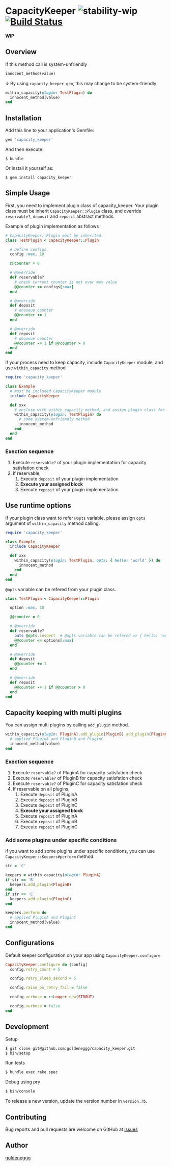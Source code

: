 CapacityKeeper ![stability-wip](https://img.shields.io/badge/stability-work_in_progress-lightgrey.svg) [![Build Status](https://travis-ci.org/goldeneggg/capacity_keeper.svg?branch=master)](https://travis-ci.org/goldeneggg/capacity_keeper)
==========

__WIP__


## Overview

If this method call is system-unfriendly

```ruby
innocent_method(value)
```

↓ By using `capacity_keeper gem`, this may change to be system-friendly

```ruby
within_capacity(plugin: TestPlugin) do
  innocent_method(value)
end
```


## Installation

Add this line to your application's Gemfile:

```ruby
gem 'capacity_keeper'
```

And then execute:

    $ bundle

Or install it yourself as:

    $ gem install capacity_keeper


## Simple Usage

First, you need to implement plugin class of capacity_keeper.
Your plugin class must be inherit `CapacityKeeper::Plugin` class,
and override `reservable?`, `deposit` and `reposit` abstract methods.

Example of plugin implementation as follows

```ruby
# CapacityKeeper::Plugin must be inherited.
class TestPlugin < CapacityKeeper::Plugin

  # Define configs
  config :max, 10

  @@counter = 0

  # @override
  def reservable?
    # check current counter is not over max value
    @@counter <= configs[:max]
  end

  # @override
  def deposit
    # enqueue counter
    @@counter += 1
  end

  # @override
  def reposit
    # dequeue counter
    @@counter -= 1 if @@counter > 0
  end
end
```

If your process need to keep capacity, include `CapacityKeeper` module, and use `within_capacity` method

```ruby
require 'capacity_keeper'

class Example
  # must be included CapacityKeeper module
  include CapacityKeeper

  def xxx
    # enclose with within_capacity method, and assign plugin class for keeping capacity
    within_capacity(plugin: TestPlugin) do
      # some system-unfriendly method
      innocent_method
    end
  end
end
```

### Exection sequence

1. Execute `reservable?` of your plugin implementation for capacity satisfation check
1. If reservable,
    1. Execute `deposit` of your plugin implementation
    1. __Execute your assigned block__
    1. Execute `reposit` of your plugin implementation


## Use runtime options

If your plugin class want to refer `@opts` variable, please assign `opts` argument of `within_capacity` method calling.

```ruby
require 'capacity_keeper'

class Example
  include CapacityKeeper

  def xxx
    within_capacity(plugin: TestPlugin, opts: { hello: 'world' }) do
      innocent_method
    end
  end
end
```

`@opts` variable can be refered from your plugin class.

```ruby
class TestPlugin < CapacityKeeper::Plugin

  option :max, 10

  @@counter = 0

  # @override
  def reservable?
    puts @opts.inspect  # @opts variable can be refered => { hello: 'world' }
    @@counter <= options[:max]
  end

  # @override
  def deposit
    @@counter += 1
  end

  # @override
  def reposit
    @@counter -= 1 if @@counter > 0
  end
end
```


## Capacity keeping with multi plugins

You can assign multi plugins by calling `add_plugin` method.

```ruby
within_capacity(plugin: PluginA).add_plugin(PluginB).add_plugin(PluginC) do
  # applied PluginA and PluginB and PluginC
  innocent_method(value)
end
```

### Exection sequence

1. Execute `reservable?` of PluginA for capacity satisfation check
1. Execute `reservable?` of PluginB for capacity satisfation check
1. Execute `reservable?` of PluginC for capacity satisfation check
1. If reservable on all plugins,
    1. Execute `deposit` of PluginA
    1. Execute `deposit` of PluginB
    1. Execute `deposit` of PluginC
    1. __Execute your assigned block__
    1. Execute `reposit` of PluginA
    1. Execute `reposit` of PluginB
    1. Execute `reposit` of PluginC

### Add some plugins under specific conditions

if you want to add some plugins under specific conditions, you can use `CapacityKeeper::Keepers#perform` method.

```ruby
str = 'C'

keepers = within_capacity(plugin: PluginA)
if str == 'B'
  keepers.add_plugin(PluginB)
end
if str == 'C'
  keepers.add_plugin(PluginC)
end

keepers.perform do
  # applied PluginA and PluginC
  innocent_method(value)
end
```


## Configurations
Default keeper configuration on your app using `CapacityKeeper.configure`

```ruby
CapacityKeeper.configure do |config|
  config.retry_count = 5

  config.retry_sleep_second = 5

  config.raise_on_retry_fail = false

  config.verbose = ::Logger.new(STDOUT)

  config.verbose = false
end
```


## Development

Setup

```bash
$ git clone git@github.com:goldeneggg/capacity_keeper.git
$ bin/setup
```

Run tests

```bash
$ bundle exec rake spec
```

Debug using pry


```bash
$ bin/console
```

To release a new version, update the version number in `version.rb`.


## Contributing

Bug reports and pull requests are welcome on GitHub at [issues](https://github.com/goldeneggg/capacity_keeper/issues)


## Author

[goldeneggg](https://github.com/goldeneggg)
